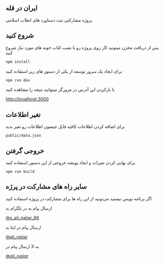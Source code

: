 ## ایران در قله

پروژه مشارکتی ثبت دستاورد های انقلاب اسلامی

## شروع کنید

پس از دریافت مخزن میتونید کار روی پروژه رو با نصب کتاب خونه های مورد نیاز شروع کنید

```bash
npm install
```
برای ایجاد یک سرور توسعه از یکی از دستور های زیر استفاده کنید

```bash
npm run dev
```
با بازکردن این آدرس در مرورگر میتوانید نتیجه را مشاهده کنید

[http://localhost:3000](http://localhost:3000) 


## تغیر اطلاعات

برای اضافه کردن اطلاعات کافیه فایل جیسون اطلاعات رو تغیر بدید

```
public/data.json
```


## خروجی گرفتن
برای نهایی کردن تغیرات و ایجاد پویشه خروجی از این دستور استفاده کنید

```
npm run build
```



## سایر راه های مشارکت در پرژه

اگر برنامه نویس نیستید می‌تونید از این راه ها برای مشارکت در پروژه استفاده کنید

ارسال پیام به در تلگرام به

[@s_ali_najjar_66](https://t.me/@s_ali_najjar_66) 

ارسال پیام در ایتا به 

[@ali_najjar](https://eitaa.com/ali_najjar)

ارسال پیام در X به 

[@_ali_najjar_](https://x.com/_ali_najjar_)
